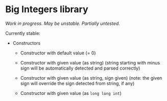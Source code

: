 # Big Integers library

_Work in progress. May be unstable. Partially untested._

Currently stable:
- Constructors
    - Constructor with default value (= 0)
    
    - Constructor with given value (as string)
        (string starting with minus sign will be automatically detected and parsed correctly)

    - Constructor with given value (as string, sign given)
        (note: the given sign will override the sign detected from string, if any)
        
    - Constructor with given value (as `long long int`)
        
